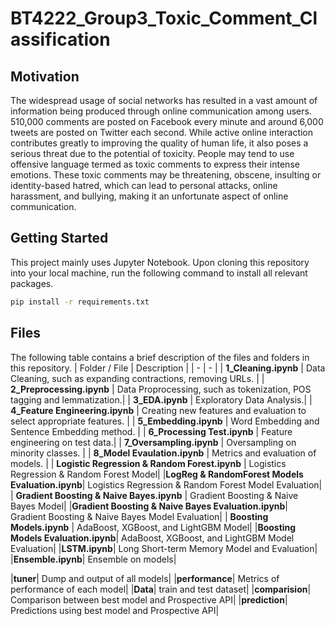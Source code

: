 # BT4222_Group3_Toxic_Comment_Classification

## Motivation
The widespread usage of social networks has resulted in a vast amount of information being produced through online communication among users. 510,000 comments are posted on Facebook every minute and around 6,000 tweets are posted on Twitter each second. While active online interaction contributes greatly to improving the quality of human life, it also poses a serious threat due to the potential of toxicity. People may tend to use offensive language termed as toxic comments to express their intense emotions. These toxic comments may be threatening, obscene, insulting or identity-based hatred, which can lead to personal attacks, online harassment, and bullying, making it an unfortunate aspect of online communication. 


## Getting Started
This project mainly uses Jupyter Notebook. Upon cloning this repository into your local machine, run the following command to install all relevant packages.
```bash
pip install -r requirements.txt
```

## Files
The following table contains a brief description of the files and folders in this repository.
| Folder / File | Description |
| - | - |
| **1_Cleaning.ipynb** | Data Cleaning, such as expanding contractions, removing URLs. |
| **2_Preprocessing.ipynb** | Data Proprocessing, such as tokenization, POS tagging and lemmatization.|
| **3_EDA.ipynb** | Exploratory Data Analysis.|
| **4_Feature Engineering.ipynb** | Creating new features and evaluation to select appropriate features.  |
| **5_Embedding.ipynb** | Word Embedding and Sentence Embedding method. |
| **6_Processing Test.ipynb** | Feature engineering on test data.|
| **7_Oversampling.ipynb** | Oversampling on minority classes. |
| **8_Model Evaulation.ipynb** | Metrics and evaluation of models. |
| **Logistic Regression & Random Forest.ipynb** | Logistics Regression & Random Forest Model|
|**LogReg & RandomForest Models Evaluation.ipynb**| Logistics Regression & Random Forest Model Evaluation|
| **Gradient Boosting & Naive Bayes.ipynb** | Gradient Boosting & Naive Bayes Model|
|**Gradient Boosting & Naive Bayes Evaluation.ipynb**| Gradient Boosting & Naive Bayes Model Evaluation|
| **Boosting Models.ipynb** | AdaBoost, XGBoost, and LightGBM Model|
|**Boosting Models Evaluation.ipynb**| AdaBoost, XGBoost, and LightGBM Model Evaluation|
|**LSTM.ipynb**| Long Short-term Memory Model and Evaluation|
|**Ensemble.ipynb**| Ensemble on models|

|**tuner**| Dump and output of all models|
|**performance**| Metrics of performance of each model|
|**Data**| train and test dataset|
|**comparision**| Comparison between best model and Prospective API|
|**prediction**| Predictions using best model and Prospective API|


